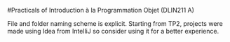 #Practicals of Introduction à la Programmation Objet (DLIN211 A)  

File and folder naming scheme is explicit. Starting from TP2, projects were made using Idea from IntelliJ so consider using it for a better experience.
